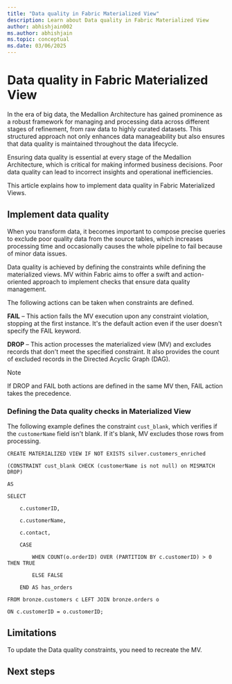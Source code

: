 ```yaml
---
title: "Data quality in Fabric Materialized View"
description: Learn about Data quality in Fabric Materialized View
author: abhishjain002 
ms.author: abhishjain 
ms.topic: conceptual
ms.date: 03/06/2025
---
```


# Data quality in Fabric Materialized View

In the era of big data, the Medallion Architecture has gained prominence as a robust framework for managing and processing data across different stages of refinement, from raw data to highly curated datasets. This structured approach not only enhances data manageability but also ensures that data quality is maintained throughout the data lifecycle.

Ensuring data quality is essential at every stage of the Medallion Architecture, which is critical for making informed business decisions. Poor data quality can lead to incorrect insights and operational inefficiencies.
 
This article explains how to implement data quality in Fabric Materialized Views.

## Implement data quality

When you transform data, it becomes important to compose precise queries to exclude poor quality data from the source tables, which increases processing time and occasionally causes the whole pipeline to fail because of minor data issues.
 
Data quality is achieved by defining the constraints while defining the materialized views. MV within Fabric aims to offer a swift and action-oriented approach to implement checks that ensure data quality management.
 
The following actions can be taken when constraints are defined.

**FAIL** – This action fails the MV execution upon any constraint violation, stopping at the first instance. It's the default action even if the user doesn't specify the FAIL keyword.
 

**DROP** – This action processes the materialized view (MV) and excludes records that don't meet the specified constraint. It also provides the count of excluded records in the Directed Acyclic Graph (DAG).

> [!NOTE]
> If DROP and FAIL both actions are defined in the same MV then, FAIL action takes the precedence.


### Defining the Data quality checks in Materialized View

The following example defines the constraint `cust_blank`, which verifies if the `customerName` field isn't blank. If it's blank, MV excludes those rows from processing. 

```
CREATE MATERIALIZED VIEW IF NOT EXISTS silver.customers_enriched  

(CONSTRAINT cust_blank CHECK (customerName is not null) on MISMATCH DROP) 

AS 

SELECT 

    c.customerID, 

    c.customerName, 

    c.contact, 

    CASE  

        WHEN COUNT(o.orderID) OVER (PARTITION BY c.customerID) > 0 THEN TRUE  

        ELSE FALSE  

    END AS has_orders 

FROM bronze.customers c LEFT JOIN bronze.orders o 

ON c.customerID = o.customerID; 
```

## Limitations

To update the Data quality constraints, you need to recreate the MV.
 
## Next steps
